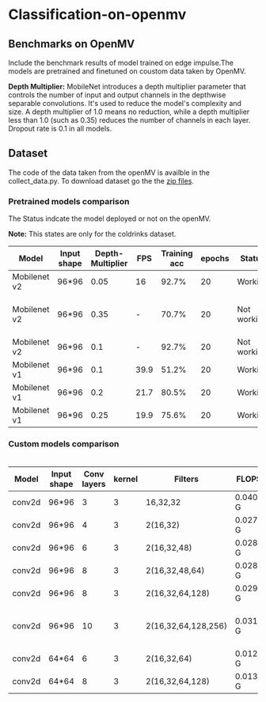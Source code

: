 # Classification-on-openmv

## Benchmarks on OpenMV
Include the benchmark results of model trained on edge impulse.The models are pretrained and finetuned on coustom data taken by OpenMV. <br>

**Depth Multiplier:**  MobileNet introduces a depth multiplier parameter that controls the number of input and output channels in the depthwise separable convolutions. It's used to reduce the model's complexity and size. A depth multiplier of 1.0 means no reduction, while a depth multiplier less than 1.0 (such as 0.35) reduces the number of channels in each layer.
Dropout rate is 0.1 in all models.<br>

## Dataset
The code of the data taken from the openMV is availble in the collect_data.py. To download dataset go the the [zip files](https://github.com/Abdulrehmanghani/Classification-on-openmv/blob/main/data_collection.py).<br>

### Pretrained models comparison 
The Status indcate the model deployed or not on the openMV.<br>

**Note:** This states are only for the coldrinks dataset.<br> 

| Model        | Input shape | Depth-Multiplier|   FPS      | Training acc | epochs | Status      |  Reson                         |
| ------------ | ----------- | --------------- | ---------- | ------------ | ------ | ----------- | ------------------------------ |
| Mobilenet v2 | 96*96       |      0.05       |    16      |  92.7%       |  20    | Working     |     -                          |
| Mobilenet v2 | 96*96       |      0.35       |     -      |  70.7%       |  20    | Not working | Model memory exceed the limit  |
| Mobilenet v2 | 96*96       |      0.1        |     -      |  92.7%       |  20    | Not working | Compute expensive              |
| Mobilenet v1 | 96*96       |      0.1        |   39.9     |  51.2%       |  20    | Working     |     -                          |
| Mobilenet v1 | 96*96       |      0.2        |   21.7     |  80.5%       |  20    | Working     |     -                          |
| Mobilenet v1 | 96*96       |      0.25       |   19.9     |  75.6%       |  20    | Working     |     -                          |

### Custom  models comparison <br> <br>

| Model        | Input shape |  Conv layers | kernel  |   Filters           |   FLOPS  |   FPS    | Training acc | epochs |  Status     |  Reson                         |
| ------------ | ----------- | ------------ | ------- | ------------------- | -------- | -------- | ------------ | ------ | ----------- | ------------------------------ |
| conv2d       | 96*96       |      3       |   3     |   16,32,32          | 0.0404 G |   9.1    |    92.7%     |  20    | Working     |     -                          |
| conv2d       | 96*96       |      4       |   3     |   2(16,32)          | 0.027 G  |   10.1   |    85.5%     |  20    | Working     |     -                          | 
| conv2d       | 96*96       |      6       |   3     |   2(16,32,48)       | 0.0283 G |   10.4   |    82.9%     |  20    | Working     |     -                          | 
| conv2d       | 96*96       |      8       |   3     | 2(16,32,48,64)      | 0.0289 G |   10.45  |    53.7%     |  20    | Working     |     -                          | 
| conv2d       | 96*96       |      8       |   3     | 2(16,32,64,128)     | 0.0298 G |   -      |    65.9%     |  20    | Not Working | Compute expensive              | 
| conv2d       | 96*96       |      10      |   3     | 2(16,32,64,128,256) | 0.0316 G |   -      |    56.7%     |  20    | Not Working | Model memory exceed the limit  |
| conv2d       | 64*64       |      6       |   3     | 2(16,32,64)         | 0.0129 G |   22.6   |    53.7%     |  20    | Working     |     -                          | 
| conv2d       | 64*64       |      8       |   3     | 2(16,32,64,128)     | 0.0133 G |   23     |    65.9%     |  20    | Working     |     -                          | 
